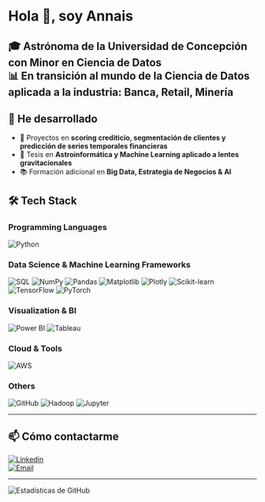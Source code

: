 # Hola 👋, soy Annais   

🎓 Astrónoma de la Universidad de Concepción con Minor en Ciencia de Datos  
📊 En transición al mundo de la **Ciencia de Datos aplicada a la industria: Banca, Retail, Minería**  
---

## 🌱 He desarrollado
- 🚀 Proyectos en **scoring crediticio, segmentación de clientes y predicción de series temporales financieras**  
- 🔭 Tesis en **Astroinformática y Machine Learning aplicado a lentes gravitacionales**  
- 📚 Formación adicional en **Big Data, Estrategia de Negocios & AI**  


## 🛠️ Tech Stack  

### Programming Languages  
![Python](https://img.shields.io/badge/Python-3776AB?style=for-the-badge&logo=python&logoColor=white)  

### Data Science & Machine Learning Frameworks
![SQL](https://img.shields.io/badge/SQL-003B57?style=for-the-badge&logo=postgresql&logoColor=white)  ![NumPy](https://img.shields.io/badge/Numpy-013243?style=for-the-badge&logo=numpy&logoColor=white)  ![Pandas](https://img.shields.io/badge/Pandas-150458?style=for-the-badge&logo=pandas&logoColor=white)  ![Matplotlib](https://img.shields.io/badge/Matplotlib-3776AB?style=for-the-badge&logo=plotly&logoColor=white) ![Plotly](https://img.shields.io/badge/Plotly-3F4F75?style=for-the-badge&logo=plotly&logoColor=white)  ![Scikit-learn](https://img.shields.io/badge/scikit--learn-F7931E?style=for-the-badge&logo=scikitlearn&logoColor=white)  ![TensorFlow](https://img.shields.io/badge/TensorFlow-FF6F00?style=for-the-badge&logo=tensorflow&logoColor=white)  ![PyTorch](https://img.shields.io/badge/PyTorch-EE4C2C?style=for-the-badge&logo=pytorch&logoColor=white)  

### Visualization & BI  
![Power BI](https://img.shields.io/badge/PowerBI-F2C811?style=for-the-badge&logo=powerbi&logoColor=black)  ![Tableau](https://img.shields.io/badge/Tableau-E97627?style=for-the-badge&logo=tableau&logoColor=white)  

### Cloud & Tools  
![AWS](https://img.shields.io/badge/AWS-FF9900?style=for-the-badge&logo=amazonaws&logoColor=white) 

### Others  
![GitHub](https://img.shields.io/badge/GitHub-181717?style=for-the-badge&logo=github&logoColor=white)  ![Hadoop](https://img.shields.io/badge/Hadoop-FFCC00?style=for-the-badge&logo=apachehadoop&logoColor=black)  ![Jupyter](https://img.shields.io/badge/Jupyter-F37626?style=for-the-badge&logo=jupyter&logoColor=white)  
  
---

## 📫 Cómo contactarme  
[![Linkedin](https://img.shields.io/badge/LinkedIn-blue?style=for-the-badge&logo=linkedin)](https://www.linkedin.com/in/annaismolina/)  
[![Email](https://img.shields.io/badge/Email-D14836?style=for-the-badge&logo=gmail&logoColor=white)](mailto:astroannais@gmail.com)  

---


![Estadísticas de GitHub](https://github-readme-stats.vercel.app/api?username=AnnaisMolina&show_icons=true&theme=radical)
<!--
**AnnaisMolina/AnnaisMolina** is a ✨ _special_ ✨ repository because its `README.md` (this file) appears on your GitHub profile.

Here are some ideas to get you started:

- 🔭 I’m currently working on ...
- 🌱 I’m currently learning ...
- 👯 I’m looking to collaborate on ...
- 🤔 I’m looking for help with ...
- 💬 Ask me about ...
- 📫 How to reach me: ...
- 😄 Pronouns: ...
- ⚡ Fun fact: ...
-->

